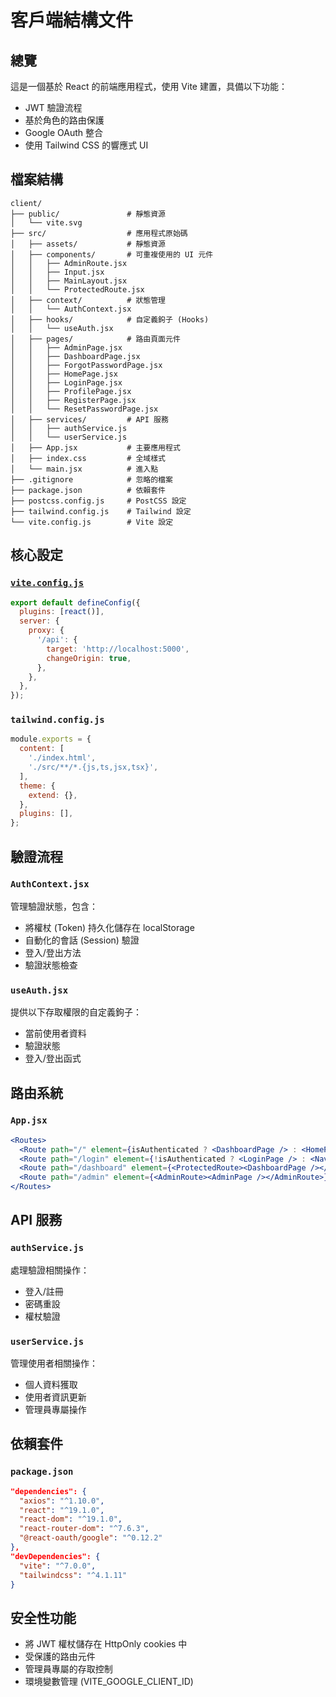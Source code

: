 # 客戶端結構文件

## 總覽
這是一個基於 React 的前端應用程式，使用 Vite 建置，具備以下功能：
- JWT 驗證流程
- 基於角色的路由保護
- Google OAuth 整合
- 使用 Tailwind CSS 的響應式 UI

## 檔案結構
```
client/
├── public/               # 靜態資源
│   └── vite.svg
├── src/                  # 應用程式原始碼
│   ├── assets/           # 靜態資源
│   ├── components/       # 可重複使用的 UI 元件
│   │   ├── AdminRoute.jsx
│   │   ├── Input.jsx
│   │   ├── MainLayout.jsx
│   │   └── ProtectedRoute.jsx
│   ├── context/          # 狀態管理
│   │   └── AuthContext.jsx
│   ├── hooks/            # 自定義鉤子 (Hooks)
│   │   └── useAuth.jsx
│   ├── pages/            # 路由頁面元件
│   │   ├── AdminPage.jsx
│   │   ├── DashboardPage.jsx
│   │   ├── ForgotPasswordPage.jsx
│   │   ├── HomePage.jsx
│   │   ├── LoginPage.jsx
│   │   ├── ProfilePage.jsx
│   │   ├── RegisterPage.jsx
│   │   └── ResetPasswordPage.jsx
│   ├── services/         # API 服務
│   │   ├── authService.js
│   │   └── userService.js
│   ├── App.jsx           # 主要應用程式
│   ├── index.css         # 全域樣式
│   └── main.jsx          # 進入點
├── .gitignore            # 忽略的檔案
├── package.json          # 依賴套件
├── postcss.config.js     # PostCSS 設定
├── tailwind.config.js    # Tailwind 設定
└── vite.config.js        # Vite 設定
```

## 核心設定
### [`vite.config.js`](client/vite.config.js)
```javascript
export default defineConfig({
  plugins: [react()],
  server: {
    proxy: {
      '/api': {
        target: 'http://localhost:5000',
        changeOrigin: true,
      },
    },
  },
});
```

### `tailwind.config.js`
```javascript
module.exports = {
  content: [
    './index.html',
    './src/**/*.{js,ts,jsx,tsx}',
  ],
  theme: {
    extend: {},
  },
  plugins: [],
};
```

## 驗證流程
### `AuthContext.jsx`
管理驗證狀態，包含：
- 將權杖 (Token) 持久化儲存在 localStorage
- 自動化的會話 (Session) 驗證
- 登入/登出方法
- 驗證狀態檢查

### `useAuth.jsx`
提供以下存取權限的自定義鉤子：
- 當前使用者資料
- 驗證狀態
- 登入/登出函式

## 路由系統
### `App.jsx`
```jsx
<Routes>
  <Route path="/" element={isAuthenticated ? <DashboardPage /> : <HomePage />} />
  <Route path="/login" element={!isAuthenticated ? <LoginPage /> : <Navigate to="/dashboard" />} />
  <Route path="/dashboard" element={<ProtectedRoute><DashboardPage /></ProtectedRoute>} />
  <Route path="/admin" element={<AdminRoute><AdminPage /></AdminRoute>} />
</Routes>
```

## API 服務
### `authService.js`
處理驗證相關操作：
- 登入/註冊
- 密碼重設
- 權杖驗證

### `userService.js`
管理使用者相關操作：
- 個人資料獲取
- 使用者資訊更新
- 管理員專屬操作

## 依賴套件
### `package.json`
```json
"dependencies": {
  "axios": "^1.10.0",
  "react": "^19.1.0",
  "react-dom": "^19.1.0",
  "react-router-dom": "^7.6.3",
  "@react-oauth/google": "^0.12.2"
},
"devDependencies": {
  "vite": "^7.0.0",
  "tailwindcss": "^4.1.11"
}
```

## 安全性功能
- 將 JWT 權杖儲存在 HttpOnly cookies 中
- 受保護的路由元件
- 管理員專屬的存取控制
- 環境變數管理 (VITE_GOOGLE_CLIENT_ID)